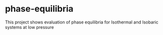 # phase-equilibria
This project shows evaluation of phase equilibria for Isothermal and Isobaric systems at low pressure